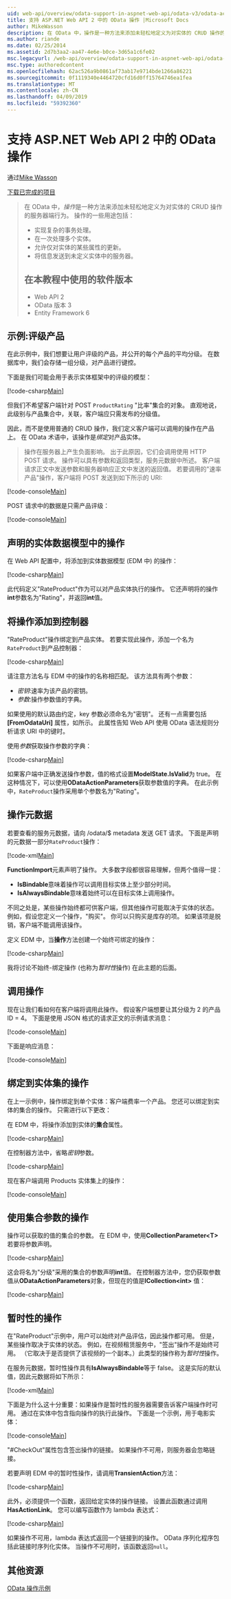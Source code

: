```yaml
---
uid: web-api/overview/odata-support-in-aspnet-web-api/odata-v3/odata-actions
title: 支持 ASP.NET Web API 2 中的 OData 操作 |Microsoft Docs
author: MikeWasson
description: 在 OData 中，操作是一种方法来添加未轻松地定义为对实体的 CRUD 操作的服务器端行为。 操作的一些用途包括：实现...
ms.author: riande
ms.date: 02/25/2014
ms.assetid: 2d7b3aa2-aa47-4e6e-b0ce-3d65a1c6fe02
msc.legacyurl: /web-api/overview/odata-support-in-aspnet-web-api/odata-v3/odata-actions
msc.type: authoredcontent
ms.openlocfilehash: 62ac526a9b0861af73ab17e9714bde1266a86221
ms.sourcegitcommit: 0f1119340e4464720cfd16d0ff15764746ea1fea
ms.translationtype: MT
ms.contentlocale: zh-CN
ms.lasthandoff: 04/09/2019
ms.locfileid: "59392360"
---
```

# <a name="supporting-odata-actions-in-aspnet-web-api-2"></a>支持 ASP.NET Web API 2 中的 OData 操作

通过[Mike Wasson](https://github.com/MikeWasson)

[下载已完成的项目](http://code.msdn.microsoft.com/ASPNET-Web-API-OData-cecdb524)

> 在 OData 中，*操作*是一种方法来添加未轻松地定义为对实体的 CRUD 操作的服务器端行为。 操作的一些用途包括：
> 
> - 实现复杂的事务处理。
> - 在一次处理多个实体。
> - 允许仅对实体的某些属性的更新。
> - 将信息发送到未定义实体中的服务器。
> 
> ## <a name="software-versions-used-in-the-tutorial"></a>在本教程中使用的软件版本
> 
> 
> - Web API 2
> - OData 版本 3
> - Entity Framework 6


## <a name="example-rating-a-product"></a>示例:评级产品

在此示例中，我们想要让用户评级的产品，并公开的每个产品的平均分级。 在数据库中，我们会存储一组分级，对产品进行键控。

下面是我们可能会用于表示实体框架中的评级的模型：

[!code-csharp[Main](odata-actions/samples/sample1.cs)]

但我们不希望客户端针对 POST `ProductRating` "比率"集合的对象。 直观地说，此级别与产品集合中，关联，客户端应只需发布的分级值。

因此，而不是使用普通的 CRUD 操作，我们定义客户端可以调用的操作在产品上。 在 OData 术语中，该操作是*绑定*对产品实体。

>操作在服务器上产生负面影响。 出于此原因，它们会调用使用 HTTP POST 请求。 操作可以具有参数和返回类型，服务元数据中所述。 客户端请求正文中发送参数和服务器响应正文中发送的返回值。 若要调用的"速率产品"操作，客户端将 POST 发送到如下所示的 URI:

[!code-console[Main](odata-actions/samples/sample2.cmd)]

POST 请求中的数据是只需产品评级：

[!code-console[Main](odata-actions/samples/sample3.cmd)]

## <a name="declare-the-action-in-the-entity-data-model"></a>声明的实体数据模型中的操作

在 Web API 配置中，将添加到实体数据模型 (EDM 中) 的操作：

[!code-csharp[Main](odata-actions/samples/sample4.cs)]

此代码定义"RateProduct"作为可以对产品实体执行的操作。 它还声明将的操作**int**参数名为"Rating"，并返回**int**值。

## <a name="add-the-action-to-the-controller"></a>将操作添加到控制器

"RateProduct"操作绑定到产品实体。 若要实现此操作，添加一个名为`RateProduct`到产品控制器：

[!code-csharp[Main](odata-actions/samples/sample5.cs)]

请注意方法名与 EDM 中的操作的名称相匹配。 该方法具有两个参数：

- *密钥*:速率为该产品的密钥。
- *参数*:操作参数值的字典。

如果使用的默认路由约定，key 参数必须命名为"密钥"。 还有一点需要包括 **[FromOdataUri]** 属性，如所示。 此属性告知 Web API 使用 OData 语法规则分析请求 URI 中的键时。

使用*参数*获取操作参数的字典：

[!code-csharp[Main](odata-actions/samples/sample6.cs)]

如果客户端中正确发送操作参数，值的格式设置**ModelState.IsValid**为 true。 在这种情况下，可以使用**ODataActionParameters**获取参数值的字典。 在此示例中，`RateProduct`操作采用单个参数名为"Rating"。

## <a name="action-metadata"></a>操作元数据

若要查看的服务元数据，请向 /odata/$ metadata 发送 GET 请求。 下面是声明的元数据一部分`RateProduct`操作：

[!code-xml[Main](odata-actions/samples/sample7.xml)]

**FunctionImport**元素声明了操作。 大多数字段都很容易理解，但两个值得一提：

- **IsBindable**意味着操作可以调用目标实体上至少部分时间。
- **IsAlwaysBindable**意味着始终可以在目标实体上调用操作。

不同之处是，某些操作始终都可供客户端，但其他操作可能取决于实体的状态。 例如，假设您定义一个操作，"购买"。 你可以只购买是库存的项。 如果该项是脱销，客户端不能调用该操作。

定义 EDM 中，当**操作**方法创建一个始终可绑定的操作：

[!code-csharp[Main](odata-actions/samples/sample8.cs?highlight=1)]

我将讨论不始终-绑定操作 (也称为*暂时性*操作) 在此主题的后面。

## <a name="invoking-the-action"></a>调用操作

现在让我们看如何在客户端将调用此操作。 假设客户端想要让其分级为 2 的产品 ID = 4。 下面是使用 JSON 格式的请求正文的示例请求消息：

[!code-console[Main](odata-actions/samples/sample9.cmd)]

下面是响应消息：

[!code-console[Main](odata-actions/samples/sample10.cmd)]

## <a name="binding-an-action-to-an-entity-set"></a>绑定到实体集的操作

在上一示例中，操作绑定到单个实体：客户端费率一个产品。 您还可以绑定到实体的集合的操作。 只需进行以下更改：

在 EDM 中，将操作添加到实体的**集合**属性。

[!code-csharp[Main](odata-actions/samples/sample11.cs?highlight=1)]

在控制器方法中，省略*密钥*参数。

[!code-csharp[Main](odata-actions/samples/sample12.cs)]

现在客户端调用 Products 实体集上的操作：

[!code-console[Main](odata-actions/samples/sample13.cmd)]

## <a name="actions-with-collection-parameters"></a>使用集合参数的操作

操作可以获取的值的集合的参数。 在 EDM 中，使用**CollectionParameter&lt;T&gt;** 若要将参数声明。

[!code-csharp[Main](odata-actions/samples/sample14.cs)]

这会将名为"分级"采用的集合的参数声明**int**值。 在控制器方法中，您仍获取参数值从**ODataActionParameters**对象，但现在的值是**ICollection&lt;int&gt;** 值：

[!code-csharp[Main](odata-actions/samples/sample15.cs)]

## <a name="transient-actions"></a>暂时性的操作

在"RateProduct"示例中，用户可以始终对产品评估，因此操作都可用。 但是，某些操作取决于实体的状态。 例如，在视频租赁服务中，"签出"操作不是始终可用。 （它取决于是否提供了该视频的一个副本。）此类型的操作称为*暂时性*操作。

在服务元数据，暂时性操作具有**IsAlwaysBindable**等于 false。 这是实际的默认值，因此元数据将如下所示：

[!code-xml[Main](odata-actions/samples/sample16.xml)]

下面是为什么这十分重要：如果操作是暂时性的服务器需要告诉客户端操作时可用。 通过在实体中包含指向操作的执行此操作。 下面是一个示例，用于电影实体：

[!code-console[Main](odata-actions/samples/sample17.cmd)]

"#CheckOut"属性包含签出操作的链接。 如果操作不可用，则服务器会忽略链接。

若要声明 EDM 中的暂时性操作，请调用**TransientAction**方法：

[!code-csharp[Main](odata-actions/samples/sample18.cs)]

此外，必须提供一个函数，返回给定实体的操作链接。 设置此函数通过调用**HasActionLink**。 您可以编写函数作为 lambda 表达式：

[!code-csharp[Main](odata-actions/samples/sample19.cs)]

如果操作不可用，lambda 表达式返回一个链接到的操作。 OData 序列化程序包括此链接时序列化实体。 当操作不可用时，该函数返回`null`。

## <a name="additional-resources"></a>其他资源

[OData 操作示例](http://aspnet.codeplex.com/sourcecontrol/latest#Samples/WebApi/OData/v3/ODataActionsSample/)
